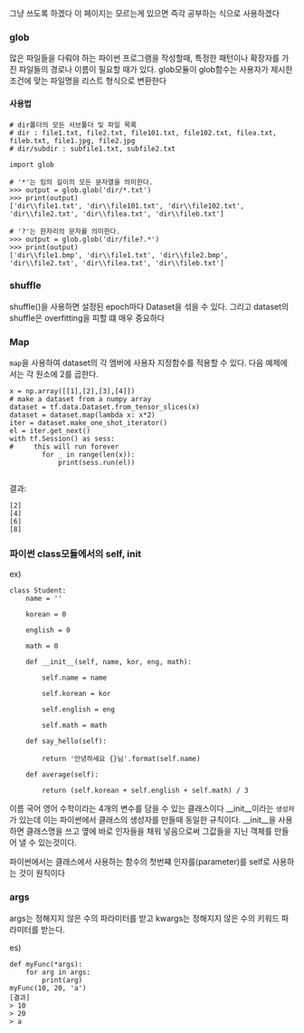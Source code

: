 그냥 쓰도록 하겠다 이 페이지는 모르는게 있으면 즉각 공부하는 식으로 사용하겠다


### glob 

많은 파일들을 다뤄야 하는 파이썬 프로그램을 작성할때, 특정한 패턴이나 확장자를 가진 파일들의 경로나 이름이 필요할 때가 있다. glob모듈이 glob함수는 사용자가
제시한 조건에 맞는 파일명을 리스트 형식으로 변환한다 

#### 사용법
```
# dir폴더의 모든 서브폴더 및 파일 목록
# dir : file1.txt, file2.txt, file101.txt, file102.txt, filea.txt, fileb.txt, file1.jpg, file2.jpg
# dir/subdir : subfile1.txt, subfile2.txt

import glob

# '*'는 임의 길이의 모든 문자열을 의미한다.
>>> output = glob.glob('dir/*.txt')
>>> print(output)
['dir\\file1.txt', 'dir\\file101.txt', 'dir\\file102.txt', 'dir\\file2.txt', 'dir\\filea.txt', 'dir\\fileb.txt']

# '?'는 한자리의 문자를 의미한다.
>>> output = glob.glob('dir/file?.*')
>>> print(output)
['dir\\file1.bmp', 'dir\\file1.txt', 'dir\\file2.bmp', 'dir\\file2.txt', 'dir\\filea.txt', 'dir\\fileb.txt']
```


### shuffle 

shuffle()을 사용하면 설정된 epoch마다 Dataset을 섞을 수 있다. 그리고 dataset의 shuffle은 overfitting을 피할 떄 매우 중요하다

### Map

`map`을 사용하여 dataset의 각 멤버에 사용자 지정함수를 적용할 수 있다. 다음 예제에서는 각 원소에 2를 곱한다.
~~~
x = np.array([[1],[2],[3],[4]])
# make a dataset from a numpy array
dataset = tf.data.Dataset.from_tensor_slices(x)
dataset = dataset.map(lambda x: x*2)
iter = dataset.make_one_shot_iterator()
el = iter.get_next()
with tf.Session() as sess:
#     this will run forever
        for _ in range(len(x)):
            print(sess.run(el))
            
 ~~~
 
 결과:
 
 ~~~
[2]
[4]
[6]
[8]
~~~

### 파이썬 class모듈에서의 self, __init__

ex)

~~~
class Student:
    name = ''

    korean = 0

    english = 0

    math = 0

    def __init__(self, name, kor, eng, math):

        self.name = name

        self.korean = kor

        self.english = eng

        self.math = math

    def say_hello(self):

        return '안녕하세요 {}님'.format(self.name)

    def average(self):

        return (self.korean + self.english + self.math) / 3
 ~~~

이름 국어 영어 수학이라는 4개의 변수를 담을 수 있는 클래스이다 __init__이라는 `생성자`가 있는데 이는 파이썬에서 클래스의 생성자를 만들때 동일한 규칙이다.
__init__을 사용하면 클래스명을 쓰고 옆에 바로 인자들을 채워 넣음으로써 그값들을 지닌 객체를 만들어 낼 수 있는것이다. 

파이썬에서는 클래스에서 사용하는 함수의 첫번쨰 인자를(parameter)를 self로 사용하는 것이 원칙이다

### args

args는 정해지지 않은 수의 파라미터를 받고
kwargs는 정해지지 않은 수의 키워드 파라미터를 받는다.

es)
~~~
def myFunc(*args):
    for arg in args:
        print(arg)
myFunc(10, 20, 'a')
[결과]
> 10
> 20
> a
~~~









